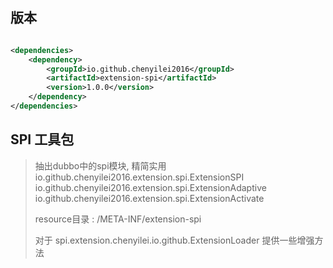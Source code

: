 ## 版本

```xml

<dependencies>
    <dependency>
        <groupId>io.github.chenyilei2016</groupId>
        <artifactId>extension-spi</artifactId>
        <version>1.0.0</version>
    </dependency>
</dependencies>
```

## SPI 工具包

> 抽出dubbo中的spi模块, 精简实用   
> io.github.chenyilei2016.extension.spi.ExtensionSPI   
> io.github.chenyilei2016.extension.spi.ExtensionAdaptive  
> io.github.chenyilei2016.extension.spi.ExtensionActivate
>
> resource目录 : /META-INF/extension-spi
>
> 对于 spi.extension.chenyilei.io.github.ExtensionLoader 提供一些增强方法